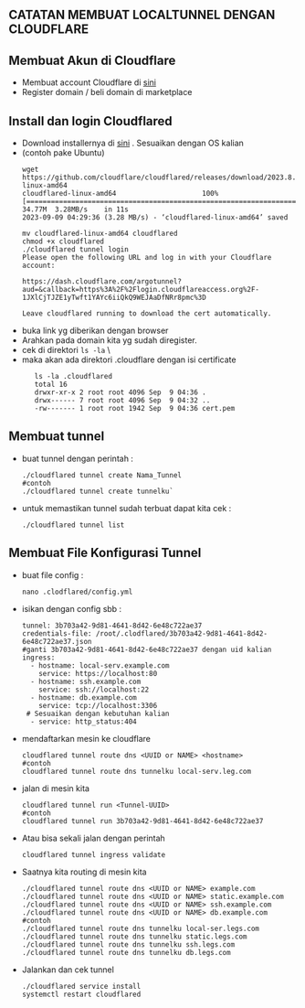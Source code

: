 ## CATATAN MEMBUAT LOCALTUNNEL DENGAN CLOUDFLARE

## Membuat Akun di Cloudflare
* Membuat account Cloudflare di [sini](https://dash.cloudflare.com/sign-up)
* Register domain / beli domain di marketplace
  
## Install dan login Cloudflared
- Download installernya di [sini](https://github.com/cloudflare/cloudflared/releases?ref=kurnia.eu.orrg) . Sesuaikan dengan OS kalian
- (contoh pake Ubuntu)
  ```
  wget https://github.com/cloudflare/cloudflared/releases/download/2023.8.2/cloudflared-linux-amd64
  cloudflared-linux-amd64                     100%[===========================================================================================>]  34.77M  3.28MB/s    in 11s     
  2023-09-09 04:29:36 (3.28 MB/s) - ‘cloudflared-linux-amd64’ saved

  mv cloudflared-linux-amd64 cloudflared
  chmod +x cloudflared
  ./cloudflared tunnel login
  Please open the following URL and log in with your Cloudflare account:

  https://dash.cloudflare.com/argotunnel?aud=&callback=https%3A%2F%2Flogin.cloudflareaccess.org%2F-1JXlCjTJZE1yTwft1YAYc6iiQkQ9WEJAaDfNRr8pmc%3D

  Leave cloudflared running to download the cert automatically.
* buka link yg diberikan dengan browser
* Arahkan pada domain kita yg sudah diregister.
* cek di direktori
  `ls -la` \
* maka akan ada direktori .cloudflare dengan isi certificate
  ```
     ls -la .cloudflared
     total 16
     drwxr-xr-x 2 root root 4096 Sep  9 04:36 .
     drwx------ 7 root root 4096 Sep  9 04:32 ..
     -rw------- 1 root root 1942 Sep  9 04:36 cert.pem

## Membuat tunnel
* buat tunnel dengan perintah :
  ```
  ./cloudflared tunnel create Nama_Tunnel 
  #contoh 
  ./cloudflared tunnel create tunnelku` 
  
* untuk memastikan tunnel sudah terbuat dapat kita cek :
  ```
  ./cloudflared tunnel list

## Membuat File Konfigurasi Tunnel
* buat file config :  
  ```
  nano .clodflared/config.yml

* isikan dengan config sbb :

  ```
  tunnel: 3b703a42-9d81-4641-8d42-6e48c722ae37
  credentials-file: /root/.clodflared/3b703a42-9d81-4641-8d42-6e48c722ae37.json
  #ganti 3b703a42-9d81-4641-8d42-6e48c722ae37 dengan uid kalian
  ingress:
    - hostname: local-serv.example.com
      service: https://localhost:80
    - hostname: ssh.example.com
      service: ssh://localhost:22
    - hostname: db.example.com
      service: tcp://localhost:3306
   # Sesuaikan dengan kebutuhan kalian
    - service: http_status:404

* mendaftarkan mesin ke cloudflare
  ```
  cloudflared tunnel route dns <UUID or NAME> <hostname>
  #contoh
  cloudflared tunnel route dns tunnelku local-serv.leg.com
  
* jalan di mesin kita
  ```
  cloudflared tunnel run <Tunnel-UUID>
  #contoh
  cloudflared tunnel run 3b703a42-9d81-4641-8d42-6e48c722ae37
  
* Atau bisa sekali jalan dengan perintah  
  ```
  cloudflared tunnel ingress validate
* Saatnya kita routing di mesin kita
  ```
  ./cloudflared tunnel route dns <UUID or NAME> example.com
  ./cloudflared tunnel route dns <UUID or NAME> static.example.com
  ./cloudflared tunnel route dns <UUID or NAME> ssh.example.com
  ./cloudflared tunnel route dns <UUID or NAME> db.example.com
  #contoh
  ./cloudflared tunnel route dns tunnelku local-ser.legs.com
  ./cloudflared tunnel route dns tunnelku static.legs.com
  ./cloudflared tunnel route dns tunnelku ssh.legs.com
  ./cloudflared tunnel route dns tunnelku db.legs.com
  
* Jalankan dan cek tunnel
  ```
  ./cloudflared service install
  systemctl restart cloudflared 
